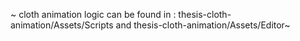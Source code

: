 ~ cloth animation logic can be found in : thesis-cloth-animation/Assets/Scripts and thesis-cloth-animation/Assets/Editor~
